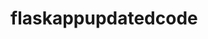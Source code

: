 # flaskappupdatedcode

<!-- Security scan triggered at 2025-09-02 04:49:54 -->

<!-- Security scan triggered at 2025-09-09 05:42:58 -->